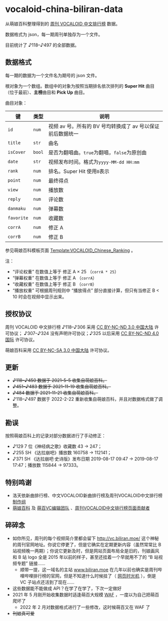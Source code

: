 # vocaloid-china-biliran-data
 
从萌娘百科整理得到的 [周刊 VOCALOID 中文排行榜](https://space.bilibili.com/156489) 数据。

数据格式为 json，每一期周刊单独存为一个文件。

目前统计了 ♪118–♪497 的全部数据。


## 数据格式

每一期的数据为一个文件名为期号的 json 文件。

根对象为一个数组。数组中的对象为按照当期排名依次排列的 **Super Hit** 曲目（位于最前）、**主榜**曲目和 **Pick Up** 曲目。

曲目对象：

| 键        | 类型   | 说明                                  |
|----------|------|-------------------------------------|
| `id`       | `num`  | 视频 av 号。所有的 BV 号均转换成了 av 号以保证前后数据统一 |
| `title`    | `str`  | 曲名                                  |
| `isCover`  | `bool` | 是否为翻唱曲。`true`为翻唱，`false`为原创曲        |
| `date`     | `str`  | 视频发布时间。格式为`yyyy-MM-dd HH:mm`        |
| `rank`     | `num`  | 排名。Super Hit 使用`0`表示                |
| `point`    | `num`  | 最终得点                                |
| `view`     | `num`  | 播放数                                 |
| `reply`    | `num`  | 评论数                                 |
| `danmaku`  | `num`  | 弹幕数                                 |
| `favorite` | `num`  | 收藏数                                 |
| `corrA`    | `num`  | 修正 A                                |
| `corrB`    | `num`  | 修正 B                                |

参见萌娘百科模板页面 [Template:VOCALOID_Chinese_Ranking](https://zh.moegirl.org.cn/Template:VOCALOID_Chinese_Ranking) 。

注：
* “评论权重” 在数值上等于 修正 A × 25 （`corrA * 25`）
* “弹幕权重” 在数值上等于 修正 A （`corrA`）
* “收藏权重” 在数值上等于 修正 B （`corrB`）
* “播放权重” 可根据周刊规则中 “播放得点” 部分直接计算，但只有当修正 B < 10 时会在视频中显示出来。

## 授权协议

周刊 VOCALOID 中文排行榜 ♪118–♪306 采用 [CC BY-NC-ND 3.0 中国大陆](https://creativecommons.org/licenses/by-nc-nd/3.0/cn/) 许可协议；
♪307–♪324 没有声明许可协议；♪325 以后采用 [CC BY-NC-ND 4.0 国际](https://creativecommons.org/licenses/by-nc-nd/4.0/deed.zh) 许可协议。

萌娘百科采用 [CC BY-NC-SA 3.0 中国大陆](https://creativecommons.org/licenses/by-nc-sa/3.0/cn/deed.zh) 许可协议。


## 更新


* ~~♪118–♪450 数据于 2021-5-5 收集自萌娘百科。~~
* ~~♪451–♪483 数据于 2021-11-19 收集自萌娘百科。~~
* ~~♪484 数据于 2021-11-21 收集自萌娘百科。~~
* ♪118–♪497 数据于 2022-2-22 重新收集自萌娘百科，并且对数据格式做了调整。


## 勘误

按照萌娘百科上的记录对部分数据进行了手动修正：

* ♪129 7 位《神经病之歌》收藏数 43 → 247；
* ♪255 SH 《达拉崩吧》播放数 160758 → 112141；
* ♪371 SH 《达拉崩吧·史诗版》发布日期 2019-08-17 09:47 → 2019-08-17 17:47；播放数 115844 → 97333。


## 特别鸣谢

* 洛天依新曲排行榜、中文VOCALOID新曲排行榜及周刊VOCALOID中文排行榜 [制作组](https://zh.moegirl.org.cn/%E5%91%A8%E5%88%8AVOCALOID%E4%B8%AD%E6%96%87%E6%8E%92%E8%A1%8C%E6%A6%9C#%E5%88%B6%E4%BD%9C%E4%BA%BA%E5%91%98)
* [萌娘百科](https://zh.moegirl.org.cn/Mainpage) 及 [萌百VC编辑团队](https://zh.moegirl.org.cn/User:%E7%A9%BA%E7%BF%8A/%E8%90%8C%E7%99%BEVC%E7%BC%96%E8%BE%91%E5%9B%A2%E9%98%9F) 、[周刊VOCALOID中文排行榜页面贡献者](https://zh.moegirl.org.cn/User:4O74Y74L74J7/%E5%91%A8%E5%88%8AVOCALOID%E4%B8%AD%E6%96%87%E6%8E%92%E8%A1%8C%E6%A6%9C) 

## 碎碎念

* 如你所见，周刊的每个视频简介里都会留下 http://vc.biliran.moe/ 这个神秘的周刊官网地址。你说它停更了，但是它确实在定期更新内容（虽然常常比 B 站视频晚一两期）；你说它更新及时，但是网站页面布局全是旧的，刊娘画风和 B 站 logo 全是 2015 年以前的样子，甚至还挂着一个早就用不了的 “B 站视频专题” 链接……
    * 顺带一提，这一域名的主站 www.biliran.moe 在几年以前也确实是周刊哔哩哔哩排行榜的官网，但是不知道什么时候挂了（ [网页时光机](https://web.archive.org/web/20151025211010/http://www.biliran.moe/) ），倒是 VC 子站点还活到了现在……
* 这些数据能不能做成 API？在学了在学了，下次一定做好
* 2021 年 5 月刚开始收集数据时适逢萌百大规模 [WAF](https://zh.moegirl.org.cn/WAF%E5%A8%98) ，一度以为自己把萌百爬坏了
    * 2022 年 2 月对数据格式进行了一些修改，这时候萌百又在 WAF 了
* ~~刊娘真可爱~~